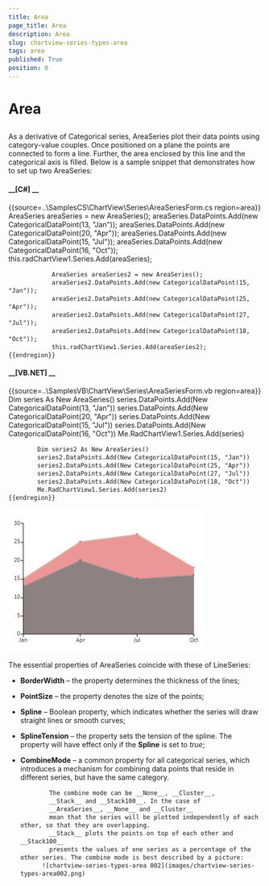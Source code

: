 ```yaml
---
title: Area
page_title: Area
description: Area
slug: chartview-series-types-area
tags: area
published: True
position: 0
---
```


# Area



## 

As a derivative of Categorical series, AreaSeries plot their data points using category-value couples.
          Once positioned on a plane the points are connected to form a line. Further, the area enclosed by this
          line and the categorical axis is filled. Below is a sample snippet that demonstrates how to set up two AreaSeries:
        

#### __[C#] __

{{source=..\SamplesCS\ChartView\Series\AreaSeriesForm.cs region=area}}
	            AreaSeries areaSeries = new AreaSeries();
	            areaSeries.DataPoints.Add(new CategoricalDataPoint(13, "Jan"));
	            areaSeries.DataPoints.Add(new CategoricalDataPoint(20, "Apr"));
	            areaSeries.DataPoints.Add(new CategoricalDataPoint(15, "Jul"));
	            areaSeries.DataPoints.Add(new CategoricalDataPoint(16, "Oct"));
	            this.radChartView1.Series.Add(areaSeries);
	
	            AreaSeries areaSeries2 = new AreaSeries(); 
	            areaSeries2.DataPoints.Add(new CategoricalDataPoint(15, "Jan"));
	            areaSeries2.DataPoints.Add(new CategoricalDataPoint(25, "Apr"));
	            areaSeries2.DataPoints.Add(new CategoricalDataPoint(27, "Jul"));
	            areaSeries2.DataPoints.Add(new CategoricalDataPoint(18, "Oct"));
	            this.radChartView1.Series.Add(areaSeries2);
	{{endregion}}



#### __[VB.NET] __

{{source=..\SamplesVB\ChartView\Series\AreaSeriesForm.vb region=area}}
	        Dim series As New AreaSeries()
	        series.DataPoints.Add(New CategoricalDataPoint(13, "Jan"))
	        series.DataPoints.Add(New CategoricalDataPoint(20, "Apr"))
	        series.DataPoints.Add(New CategoricalDataPoint(15, "Jul"))
	        series.DataPoints.Add(New CategoricalDataPoint(16, "Oct"))
	        Me.RadChartView1.Series.Add(series)
	
	        Dim series2 As New AreaSeries()
	        series2.DataPoints.Add(New CategoricalDataPoint(15, "Jan"))
	        series2.DataPoints.Add(New CategoricalDataPoint(25, "Apr"))
	        series2.DataPoints.Add(New CategoricalDataPoint(27, "Jul"))
	        series2.DataPoints.Add(New CategoricalDataPoint(18, "Oct"))
	        Me.RadChartView1.Series.Add(series2)
	{{endregion}}

![chartview-series-types-area 001](images/chartview-series-types-area001.png)

The essential properties of AreaSeries coincide with these of LineSeries:

* __BorderWidth__ – the property determines the thickness of the lines;
            

* __PointSize__ – the property denotes the size of the points;
            

* __Spline__ – Boolean property, which indicates whether the series will draw straight lines or smooth curves;
            

* __SplineTension__ – the property sets the tension of the spline. The property will have effect only if the __Spline__
              is set to *true*;
            

* __CombineMode__ – a common property for all categorical series, which introduces a
              mechanism for combining data points that reside in different series, but have the same category.

              The combine mode can be __None__, __Cluster__,
              __Stack__ and __Stack100__. In the case of
              __AreaSeries__, __None__ and __Cluster__
              mean that the series will be plotted independently of each other, so that they are overlapping.
              __Stack__ plots the points on top of each other and __Stack100__
              presents the values of one series as a percentage of the other series. The combine mode is best described by a picture:
            ![chartview-series-types-area 002](images/chartview-series-types-area002.png)
